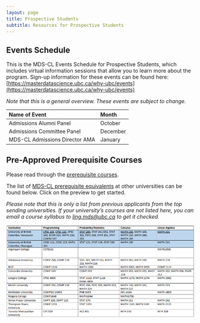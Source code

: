 ```yaml
---
layout: page
title: Prospective Students
subtitle: Resources for Prospective Students
---
```


## Events Schedule

This is the MDS-CL Events Schedule for Prospective Students, which includes virtual information sessions that allow you to learn more about the program. Sign-up information for these events can be found here: [https://masterdatascience.ubc.ca/why-ubc/events](https://masterdatascience.ubc.ca/why-ubc/events) 

*Note that this is a general overview. These events are subject to change.*

| Name of Event | Month |
| :------------- | :------------- |
| Admissions Alumni Panel | October |
| Admissions Committee Panel | December |
| MDS-CL Admissions Director AMA | January |

<p> </p>

## Pre-Approved Prerequisite Courses
Please read through the [prerequisite courses](https://masterdatascience.ubc.ca/admissions/prerequisites).

The list of [MDS-CL prerequisite equivalents](/assets/img/MDS-CL-prerequisite-equivalents-list.pdf) at other universities can be found below. Click on the preview to get started.

*Please note that this is only a list from previous applicants from the top sending universities. If your university’s courses are not listed here, you can email a
course syllabus to <a href="mailto:ling.mds@ubc.ca"><u>ling.mds@ubc.ca</u></a> to get it checked.* 

<p><a href="/assets/img/MDS-CL-prerequisite-equivalents-list.pdf" class="image fit"><img src="/assets/img/mds-cl-equivalents-preview.png" alt="MDS-CL Prerequisite Equivalents Preview"></a></p>

